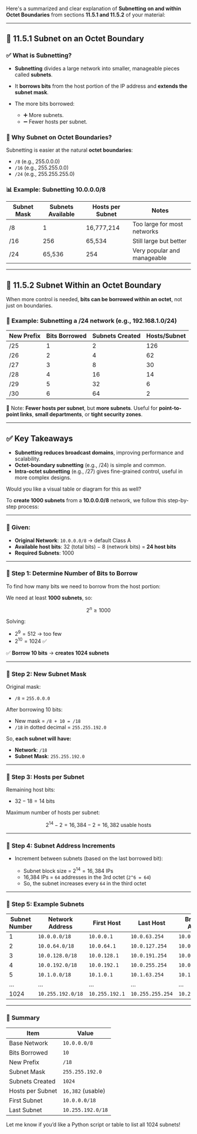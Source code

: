 Here's a summarized and clear explanation of **Subnetting on and within Octet Boundaries** from sections **11.5.1 and 11.5.2** of your material:

---

## 🔹 **11.5.1 Subnet on an Octet Boundary**

### ✅ What is Subnetting?

* **Subnetting** divides a large network into smaller, manageable pieces called **subnets**.
* It **borrows bits** from the host portion of the IP address and **extends the subnet mask**.
* The more bits borrowed:

  * ➕ More subnets.
  * ➖ Fewer hosts per subnet.

### 🎯 Why Subnet on Octet Boundaries?

Subnetting is easier at the natural **octet boundaries**:

* `/8` (e.g., 255.0.0.0)
* `/16` (e.g., 255.255.0.0)
* `/24` (e.g., 255.255.255.0)

### 📊 Example: Subnetting 10.0.0.0/8

| Subnet Mask | Subnets Available | Hosts per Subnet | Notes                       |
| ----------- | ----------------- | ---------------- | --------------------------- |
| /8          | 1                 | 16,777,214       | Too large for most networks |
| /16         | 256               | 65,534           | Still large but better      |
| /24         | 65,536            | 254              | Very popular and manageable |

---

## 🔹 **11.5.2 Subnet Within an Octet Boundary**

When more control is needed, **bits can be borrowed within an octet**, not just on boundaries.

### 🧠 Example: Subnetting a /24 network (e.g., 192.168.1.0/24)

| New Prefix | Bits Borrowed | Subnets Created | Hosts/Subnet |
| ---------- | ------------- | --------------- | ------------ |
| /25        | 1             | 2               | 126          |
| /26        | 2             | 4               | 62           |
| /27        | 3             | 8               | 30           |
| /28        | 4             | 16              | 14           |
| /29        | 5             | 32              | 6            |
| /30        | 6             | 64              | 2            |

🔎 Note: **Fewer hosts per subnet**, but **more subnets**. Useful for **point-to-point links**, **small departments**, or **tight security zones**.

---

## ✅ Key Takeaways

* **Subnetting reduces broadcast domains**, improving performance and scalability.
* **Octet-boundary subnetting** (e.g., /24) is simple and common.
* **Intra-octet subnetting** (e.g., /27) gives fine-grained control, useful in more complex designs.

Would you like a visual table or diagram for this as well?




To **create 1000 subnets** from a **10.0.0.0/8** network, we follow this step-by-step process:

---

### 🔹 **Given:**

* **Original Network**: `10.0.0.0/8` → default Class A
* **Available host bits**: 32 (total bits) − 8 (network bits) = **24 host bits**
* **Required Subnets**: 1000

---

### 🔹 **Step 1: Determine Number of Bits to Borrow**

To find how many bits we need to borrow from the host portion:

We need at least **1000 subnets**, so:

$$
2^n \geq 1000
$$

Solving:

* $2^9 = 512$ → too few
* $2^{10} = 1024$ ✅

✅ **Borrow 10 bits** → **creates 1024 subnets**

---

### 🔹 **Step 2: New Subnet Mask**

Original mask:

* `/8` = `255.0.0.0`

After borrowing 10 bits:

* New mask = `/8 + 10 = /18`
* `/18` in dotted decimal = `255.255.192.0`

So, **each subnet will have:**

* **Network**: `/18`
* **Subnet Mask**: `255.255.192.0`

---

### 🔹 **Step 3: Hosts per Subnet**

Remaining host bits:

* $32 - 18 = 14$ bits

Maximum number of hosts per subnet:

$$
2^{14} - 2 = 16,384 - 2 = 16,382 \text{ usable hosts}
$$

---

### 🔹 **Step 4: Subnet Address Increments**

* Increment between subnets (based on the last borrowed bit):

  * Subnet block size = $2^{14} = 16,384$ IPs
  * 16,384 IPs = `64` addresses in the 3rd octet (`2^6 = 64`)
  * So, the subnet increases every `64` in the third octet

---

### 🔹 **Step 5: Example Subnets**

| Subnet Number | Network Address   | First Host     | Last Host        | Broadcast Address |
| ------------- | ----------------- | -------------- | ---------------- | ----------------- |
| 1             | `10.0.0.0/18`     | `10.0.0.1`     | `10.0.63.254`    | `10.0.63.255`     |
| 2             | `10.0.64.0/18`    | `10.0.64.1`    | `10.0.127.254`   | `10.0.127.255`    |
| 3             | `10.0.128.0/18`   | `10.0.128.1`   | `10.0.191.254`   | `10.0.191.255`    |
| 4             | `10.0.192.0/18`   | `10.0.192.1`   | `10.0.255.254`   | `10.0.255.255`    |
| 5             | `10.1.0.0/18`     | `10.1.0.1`     | `10.1.63.254`    | `10.1.63.255`     |
| …             | …                 | …              | …                | …                 |
| 1024          | `10.255.192.0/18` | `10.255.192.1` | `10.255.255.254` | `10.255.255.255`  |

---

### 🔹 **Summary**

| Item             | Value             |
| ---------------- | ----------------- |
| Base Network     | `10.0.0.0/8`      |
| Bits Borrowed    | `10`              |
| New Prefix       | `/18`             |
| Subnet Mask      | `255.255.192.0`   |
| Subnets Created  | `1024`            |
| Hosts per Subnet | `16,382` (usable) |
| First Subnet     | `10.0.0.0/18`     |
| Last Subnet      | `10.255.192.0/18` |

Let me know if you’d like a Python script or table to list all 1024 subnets!
